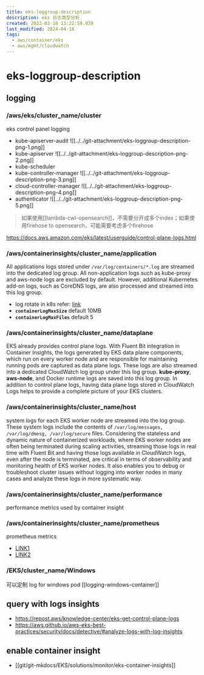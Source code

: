 ```yaml
---
title: eks-loggroup-description
description: eks 日志类型分析
created: 2022-03-18 13:22:59.039
last_modified: 2024-04-18
tags:
  - aws/container/eks
  - aws/mgmt/cloudwatch
---
```

# eks-loggroup-description
## logging
### /aws/eks/cluster_name/cluster

eks control panel logging
- kube-apiserver-audit
![[../../git-attachment/eks-loggroup-description-png-1.png]]
- kube-apiserver
![[../../git-attachment/eks-loggroup-description-png-2.png]]
- kube-scheduler
- kube-controller-manager
![[../../git-attachment/eks-loggroup-description-png-3.png]]
- cloud-controller-manager
![[../../git-attachment/eks-loggroup-description-png-4.png]]
- authenticator
![[../../git-attachment/eks-loggroup-description-png-5.png]]
> 如果使用[[lambda-cwl-opensearch]]，不需要分开成多个index；如果使用firehose to opensearch，可能需要考虑多个firehose

https://docs.aws.amazon.com/eks/latest/userguide/control-plane-logs.html


### /aws/containerinsights/cluster_name/application 

All applications logs stored under `/var/log/containers/*.log` are streamed into the dedicated log group. All non-application logs such as kube-proxy and aws-node logs are excluded by default. However, additional Kubernetes add-on logs, such as CoreDNS logs, are also processed and streamed into this log group.
- log rotate in k8s refer: [link](https://kubernetes.io/docs/concepts/cluster-administration/logging/)
- **`containerLogMaxSize`** default 10MB
- **`containerLogMaxFiles`** default 5


### /aws/containerinsights/cluster_name/dataplane

EKS already provides control plane logs. With Fluent Bit integration in Container Insights, the logs generated by EKS data plane components, which run on every worker node and are responsible for maintaining running pods are captured as data plane logs. These logs are also streamed into a dedicated CloudWatch log group under this log group. **kube-proxy**, **aws-node**, and Docker runtime logs are saved into this log group. In addition to control plane logs, having data plane logs stored in CloudWatch Logs helps to provide a complete picture of your EKS clusters.


### /aws/containerinsights/cluster_name/host

system logs for each EKS worker node are streamed into the log group. These system logs include the contents of `/var/log/messages, /var/log/dmesg, /var/log/secure` files. Considering the stateless and dynamic nature of containerized workloads, where EKS worker nodes are often being terminated during scaling activities, streaming those logs in real time with Fluent Bit and having those logs available in CloudWatch logs, even after the node is terminated, are critical in terms of observability and monitoring health of EKS worker nodes. It also enables you to debug or troubleshoot cluster issues without logging into worker nodes in many cases and analyze these logs in more systematic way.


### /aws/containerinsights/cluster_name/performance

performance metrics used by container insight


### /aws/containerinsights/cluster_name/prometheus

prometheus metrics 
- [LINK1](https://www.eksworkshop.com/advanced/330_servicemesh_using_appmesh/add_nodegroup_fargate/cloudwatch_setup/#enable-prometheus-metrics-in-cloudwatch)
- [LINK2](https://catalog.us-east-1.prod.workshops.aws/workshops/31676d37-bbe9-4992-9cd1-ceae13c5116c/en-US/containerinsights/eks/prometheusmonitoring)


### /EKS/cluster_name/Windows

可以定制
log for windows pod
[[logging-windows-container]]


## query with logs insights

- https://repost.aws/knowledge-center/eks-get-control-plane-logs
- https://aws.github.io/aws-eks-best-practices/security/docs/detective/#analyze-logs-with-log-insights


## enable container insight
- [[git/git-mkdocs/EKS/solutions/monitor/eks-container-insights]]




